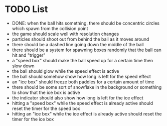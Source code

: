 # TODO List
- DONE: when the ball hits something, there should be concentric circles which spawn from the collision point
- the game should scale well with resolution changes
- particles should shoot out from behind the ball as it moves around
- there should be a dashed line going down the middle of the ball
- there should be a system for spawning boxes randomly that the ball can hit and "trigger"
- a "speed box" should make the ball speed up for a certain time then slow down
- the ball should glow while the speed effect is active
- the ball should somehow show how long is left for the speed effect
- an "ice box" should freeze both paddles for a certain amount of time
- there should be some sort of snowflake in the background or something to show that the ice box is active
- the indicator should also show how long is left for the ice effect
- hitting a "speed box" while the speed effect is already active should  reset the timer for the speed box
- hitting an "ice box" while the ice effect is already active should reset the timer for the ice box
